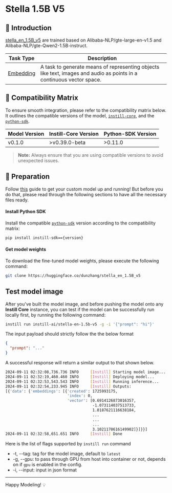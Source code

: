 # Stella 1.5B V5

## 📖 Introduction

[stella_en_1.5B_v5](https://huggingface.co/dunzhang/stella_en_1.5B_v5) are trained based on Alibaba-NLP/gte-large-en-v1.5 and Alibaba-NLP/gte-Qwen2-1.5B-instruct.

| Task Type                                                            | Description                                                                                                          |
| -------------------------------------------------------------------- | -------------------------------------------------------------------------------------------------------------------- |
| [Embedding](https://www.instill-ai.dev/docs/model/ai-task#embedding) | A task to generate means of representing objects like text, images and audio as points in a continuous vector space. |

## 🔄 Compatibility Matrix

To ensure smooth integration, please refer to the compatibility matrix below. It outlines the compatible versions of the model, [`instill-core`](https://github.com/instill-ai/instill-core), and the [`python-sdk`](https://github.com/instill-ai/python-sdk).

| Model Version | Instill-Core Version | Python-SDK Version |
| ------------- | -------------------- | ------------------ |
| v0.1.0        | >v0.39.0-beta        | >0.11.0            |

> **Note:** Always ensure that you are using compatible versions to avoid unexpected issues.

## 🚀 Preparation

Follow [this](../README.md) guide to get your custom model up and running! But before you do that, please read through the following sections to have all the necessary files ready.

#### Install Python SDK

Install the compatible [`python-sdk`](https://github.com/instill-ai/python-sdk) version according to the compatibility matrix:

```bash
pip install instill-sdk=={version}
```

#### Get model weights

To download the fine-tuned model weights, please execute the following command:

```bash
git clone https://huggingface.co/dunzhang/stella_en_1.5B_v5
```

## Test model image

After you've built the model image, and before pushing the model onto any **Instill Core** instance, you can test if the model can be successfully run locally first, by running the following command:

```bash
instill run instill-ai/stella-en-1.5b-v5 -g -i '{"prompt": "hi"}'
```

The input payload should strictly follow the the below format

```json
{
  "prompt": "..."
}
```

A successful response will return a similar output to that shown below.

```bash
2024-09-11 02:32:08,736.736 INFO     [Instill] Starting model image...
2024-09-11 02:32:19,460.460 INFO     [Instill] Deploying model...
2024-09-11 02:32:53,543.543 INFO     [Instill] Running inference...
2024-09-11 02:32:54,233.945 INFO     [Instill] Outputs:
[{'data': {'embeddings': [{'created': 1725993175,
                           'index': 0,
                           'vector': [0.6914126873016357,
                                      -1.073114037513733,
                                      1.0187621116638184,
                                      ...
                                      ...
                                      ...
                                      3.1021170616149902]}]}}]
2024-09-11 02:32:58,651.651 INFO     [Instill] Done
```

Here is the list of flags supported by `instill run` command

- -t, --tag: tag for the model image, default to `latest`
- -g, --gpu: to pass through GPU from host into container or not, depends on if `gpu` is enabled in the config.
- -i, --input: input in json format

---

Happy Modeling! 💡
